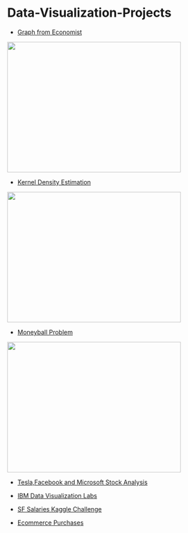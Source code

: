 # Data-Visualization-Projects

* [Graph from Economist](https://github.com/Akarsh654/Data-Visualization-Projects/blob/master/Graph%20from%20The%20Economist/DataVisualizationGraph.R)
<img src="https://github.com/Akarsh654/Data-Visualization-Projects/blob/master/Graph%20from%20The%20Economist/Rplot.png" width="400" height="300"/>

* [Kernel Density Estimation](https://github.com/Akarsh654/Data-Visualization-Projects/blob/master/Kernel%20Density%20Estimation%20(KDE)/Kernel%20Density%20Estimation.ipynb)
<img src="https://www.researchgate.net/profile/Bilkisu_Garba/publication/328939494/figure/fig1/AS:692896068026371@1542210704436/Kernel-density-estimates-plot-compared-to-normal-density-plot-of-WAES.png" width="400" height="300"/>

* [Moneyball Problem](https://github.com/Akarsh654/Data-Visualization-Projects/blob/master/MoneyBall%20Problem/MoneyBall.R)
<img src="https://techcrunch.com/wp-content/uploads/2016/04/moneyball.png" width="400" height="300"/>

* [Tesla,Facebook and Microsoft Stock Analysis](https://github.com/Akarsh654/Data-Visualization-Projects/blob/master/Tesla%20stock%20analysis%20and%20FB%20vs%20MSFT%20stock%20analysis/Quantmod.R)

* [IBM Data Visualization Labs](https://github.com/Akarsh654/Data-Visualization-Projects/tree/master/IBM%20Data%20Visualization%20labs)

* [SF Salaries Kaggle Challenge](https://github.com/Akarsh654/Data-Analysis-and-Visualization/blob/master/SF%20Salaries%20Kaggle%20Challenge/SF%20Salaries%20Exercise.ipynb)

* [Ecommerce Purchases](https://github.com/Akarsh654/Data-Analysis-and-Visualization/blob/master/Ecommerce%20Purchases/Ecommerce%20Purchases%20Exercise.ipynb)
